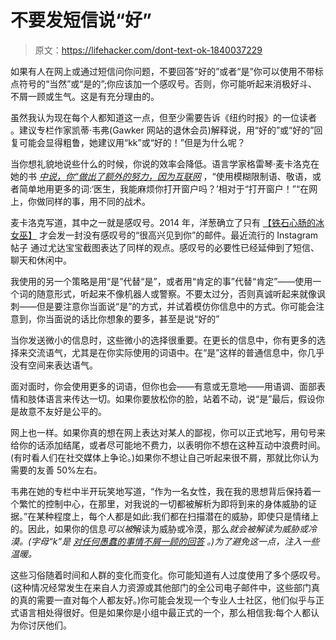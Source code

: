# 不要发短信说“好”

> 原文：<https://lifehacker.com/dont-text-ok-1840037229>

如果有人在网上或通过短信问你问题，不要回答“好的”或者“是”你可以使用不带标点符号的“当然”或“是的”;你应该加一个感叹号。否则，你可能听起来消极好斗、不屑一顾或生气。这是有充分理由的。



虽然我认为现在每个人都知道这一点，但至少需要告诉《纽约时报》的一位读者 。建议专栏作家凯蒂·韦弗(Gawker 网站的退休会员)解释说，用“好的”或“好的”回复可能会显得粗鲁，她建议用“kk”或“好的！”但是为什么呢？

当你想礼貌地说些什么的时候，你说的效率会降低。语言学家格雷琴·麦卡洛克在她的书 [*中说，你“做出了额外的努力，因为互联网*](https://gretchenmcculloch.com/book/) ，“使用模糊限制语、敬语，或者简单地用更多的词:‘医生，我能麻烦你打开窗户吗？’相对于“打开窗户！”“在网上，你做同样的事，用不同的战术。

麦卡洛克写道，其中之一就是感叹号。2014 年，洋葱确立了只有 [【铁石心肠的冰女巫】](https://local.theonion.com/stone-hearted-ice-witch-forgoes-exclamation-point-1819576472) 才会发一封没有感叹号的“很高兴见到你”的邮件。最近流行的 Instagram 帖子 通过尤达宝宝截图表达了同样的观点。感叹号的必要性已经延伸到了短信、聊天和休闲中。

我使用的另一个策略是用“是”代替“是”，或者用“肯定的事”代替“肯定”——使用一个词的随意形式，听起来不像机器人或警察。不要太过分，否则真诚听起来就像讽刺——但是要注意你当面说“是”的方式，并试着模仿你信息中的方式。你可能会注意到，你当面说的话比你想象的要多，甚至是说“好的”

当你发送微小的信息时，这些微小的选择很重要。在更长的信息中，你有更多的选择来交流语气，尤其是在你实际使用的词语中。在“是”这样的普通信息中，你几乎没有空间来表达语气。

面对面时，你会使用更多的词语，但你也会——有意或无意地——用语调、面部表情和肢体语言来传达一切。如果你要放松你的脸，站着不动，说“是”最后，假设你是故意不友好是公平的。

网上也一样。如果你真的想在网上表达对某人的鄙视，你可以正式地写，用句号来给你的话添加结尾，或者尽可能地不费力，以表明你不想在这种互动中浪费时间。(有时看人们在社交媒体上争论。)如果你不想让自己听起来很不屑，那就比你认为需要的友善 50%左右。

韦弗在她的专栏中半开玩笑地写道，“作为一名女性，我在我的思想背后保持着一个繁忙的控制中心，在那里，对我说的一切都被解析为即将到来的身体威胁的证据。”在某种程度上，每个人都是如此:我们都在扫描潜在的威胁，即使只是情绪上的。因此，如果你的信息*可以被*解读为威胁或冷漠，那么*就会被解读为威胁或冷漠。(字母“k”是 [对任何愚蠢的事情不屑一顾的回答](https://giphy.com/search/k) 。)为了避免这一点，注入一些温暖。*

这些习俗随着时间和人群的变化而变化。你可能知道有人过度使用了多个感叹号。(这种情况经常发生在来自人力资源或其他部门的全公司电子邮件中，这些部门真的真的需要一直对每个人都友好。)你可能会发现一个专业人士社区，他们似乎与正式语言相处得很好。但是如果你是小组中最正式的一个，那么相信我:每个人都认为你讨厌他们。